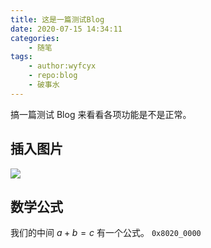 ```yaml
---
title: 这是一篇测试Blog
date: 2020-07-15 14:34:11
categories:
	- 随笔
tags:
	- author:wyfcyx
	- repo:blog
	- 破事水
---
```

搞一篇测试 Blog 来看看各项功能是不是正常。
<!-- more -->
## 插入图片
![](kanna.jpg)
## 数学公式
我们的中间 $a + b = c$ 有一个公式。
$\mathtt{0x8020\_0000}$

